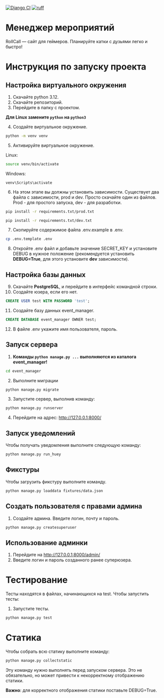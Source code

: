 [![Django CI](https://github.com/RichCake/rollcall/actions/workflows/django.yml/badge.svg)](https://github.com/RichCake/rollcall/actions/workflows/django.yml)
[![ruff](https://github.com/RichCake/rollcall/actions/workflows/ruff.yml/badge.svg)](https://github.com/RichCake/rollcall/actions/workflows/ruff.yml)

# Менеджер мероприятий
RollCall — сайт для геймеров. Планируйте катки с дузьями легко и быстро!

# Инструкция по запуску проекта
## Настройка виртуального окружения

1. Скачайте python 3.12.
2. Скачайте репозиторий.
3. Перейдите в папку с проектом.

**Для Linux замените `python` на `python3`**

4. Создайте виртуальное окружение.
```bash
python -m venv venv
```
5. Активируйте виртуальное окружение.

Linux:
```bash
source venv/bin/activate
```
Windows:
```
venv\Scripts\activate
```
6. На этом этапе вы должны установить зависимости. Существует два файла с зависимости, prod и dev. Просто скачайте один из файлов. Prod - для простого запуска, dev - для разработки.
```bash
pip install -r requirements.txt/prod.txt
```
```bash
pip install -r requirements.txt/dev.txt
```
7. Скопируйте содержимое файла .env.example в .env.
```bash
cp .env.template .env
```
8. Откройте .env файл и добавьте значение SECRET_KEY и установите DEBUG в нужное положение (рекомендуется установить **DEBUG=True**, для этого установите **dev** зависимости).
   
## Настройка базы данных
9. Скачайте **PostgreSQL**, и перейдите в интерфейс командной строки.
10. Создайте юзера, если его нет.
```sql
CREATE USER test WITH PASSWORD 'test';
```
11. Создайте базу данных event_manager.
```sql
CREATE DATABASE event_manager OWNER test;
```
12. В файле .env укажите имя пользователя, пароль.

## Запуск сервера
1. **Команды `python manage.py ...` выполняются из каталога event_manager!**
```bash
cd event_manager
```
2. Выполните миграции
```bash
python manage.py migrate
```
3. Запустите сервер, выполнив команду:
```bash
python manage.py runserver
```
4.    Перейдите на адрес: http://127.0.0.1:8000/

## Запуск уведомлений
Чтобы получать уведомления выполните следующую команду:
```bash
python manage.py run_huey
```

## Фикстуры

Чтобы загрузить фикстуру выполните команду.
```bash
python manage.py loaddata fixtures/data.json
```
## Создать пользователя с правами админа
1. Создайте админа. Введите логин, почту и пароль.
```bash
python manage.py createsuperuser
```
## Использование админки
1. Перейдите на http://127.0.0.1:8000/admin/
2. Введите логин и пароль созданного ранее суперюзера.

# **Тестирование**

Тесты находятся в файлах, начинающихся на test. Чтобы запустить тесты:
1. Запустите тесты.
```bash
python manage.py test
```

# Статика
Чтобы собрать всю статику выполните команду:
```bash
python manage.py collectstatic
```
Эту команду нужно выполнять перед запуском сервера. Это не обязательно, но может привести к некорректному отображению статики.

**Важно**: для корректного отображения статики поставьте DEBUG=True.
